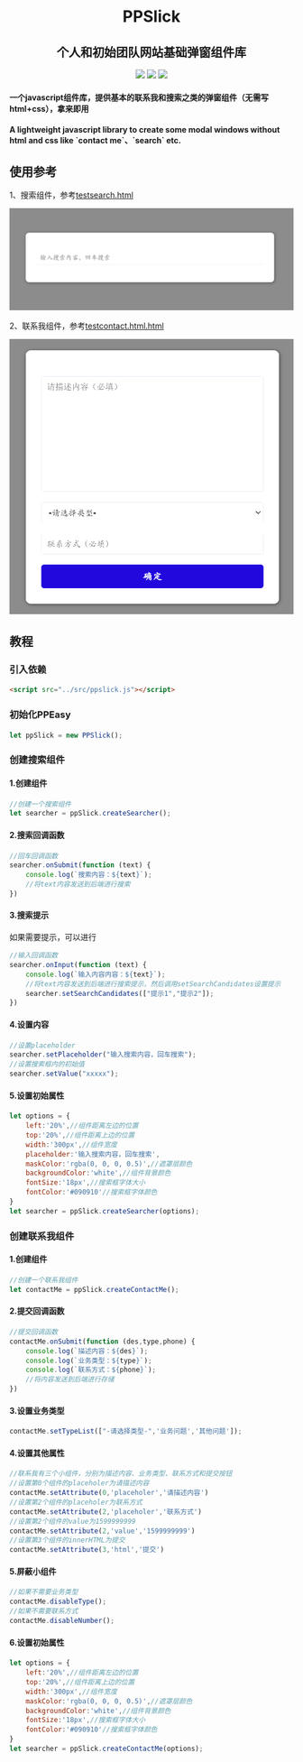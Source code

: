 
<div align="center">
    <h1 >PPSlick</h1> 
</div>

<div align="center">
    <h2>个人和初始团队网站基础弹窗组件库</h2> 
</div>

<div align="center">
    <img src='https://gitee.com/huoyo/ppslick/badge/star.svg'>
    <img src='https://shields.io/badge/version-1.0.0-green.svg'>
    <img src='https://shields.io/badge/author-Chang Zhang-dbab09.svg'>
</div>


<h4>一个javascript组件库，提供基本的联系我和搜索之类的弹窗组件（无需写html+css），拿来即用</h4>

<h4>A lightweight javascript library to create some modal windows without html and css like `contact me`、`search` etc.</h4>


## 使用参考

1、搜索组件，参考[testsearch.html](demo/testsearch.html)

![输入图片说明](image/image.png)

2、联系我组件，参考[testcontact.html.html](demo/testcontact.html)

![输入图片说明](image/contact.png)

## 教程

### 引入依赖

```html
<script src="../src/ppslick.js"></script>
```

### 初始化PPEasy

```javascript
let ppSlick = new PPSlick();
```

### 创建搜索组件

#### 1.创建组件

```javascript
//创建一个搜索组件
let searcher = ppSlick.createSearcher();
```

#### 2.搜索回调函数

```javascript
//回车回调函数
searcher.onSubmit(function (text) {
    console.log(`搜索内容：${text}`);
    //将text内容发送到后端进行搜索
})
```

#### 3.搜索提示

如果需要提示，可以进行

```javascript
//输入回调函数
searcher.onInput(function (text) {
    console.log(`输入内容内容：${text}`);
    //将text内容发送到后端进行搜索提示，然后调用setSearchCandidates设置提示
    searcher.setSearchCandidates(["提示1","提示2"]);
})
```

#### 4.设置内容

```javascript
//设置placeholder
searcher.setPlaceholder("输入搜索内容，回车搜索");
//设置搜索框内的初始值
searcher.setValue("xxxxx");
```

#### 5.设置初始属性

```javascript
let options = {
    left:'20%',//组件距离左边的位置
    top:'20%',//组件距离上边的位置
    width:'300px',//组件宽度
    placeholder:'输入搜索内容，回车搜索',
    maskColor:'rgba(0, 0, 0, 0.5)',//遮罩层颜色
    backgroundColor:'white',//组件背景颜色
    fontSize:'18px',//搜索框字体大小
    fontColor:'#090910'//搜索框字体颜色
}
let searcher = ppSlick.createSearcher(options);
```


### 创建联系我组件

#### 1.创建组件

```javascript
//创建一个联系我组件
let contactMe = ppSlick.createContactMe();
```

#### 2.提交回调函数

```javascript
//提交回调函数
contactMe.onSubmit(function (des,type,phone) {
    console.log(`描述内容：${des}`);
    console.log(`业务类型：${type}`);
    console.log(`联系方式：${phone}`);
    //将内容发送到后端进行存储
})
```

#### 3.设置业务类型

```javascript
contactMe.setTypeList(["-请选择类型-",'业务问题','其他问题']);
```

#### 4.设置其他属性

```javascript
//联系我有三个小组件，分别为描述内容、业务类型、联系方式和提交按钮
//设置第0个组件的placeholer为请描述内容
contactMe.setAttribute(0,'placeholer','请描述内容')
//设置第2个组件的placeholer为联系方式
contactMe.setAttribute(2,'placeholer','联系方式')
//设置第2个组件的value为1599999999
contactMe.setAttribute(2,'value','1599999999')
//设置第3个组件的innerHTML为提交
contactMe.setAttribute(3,'html','提交')
```

#### 5.屏蔽小组件

```javascript
//如果不需要业务类型
contactMe.disableType();
//如果不需要联系方式
contactMe.disableNumber();
```

#### 6.设置初始属性

```javascript
let options = {
    left:'20%',//组件距离左边的位置
    top:'20%',//组件距离上边的位置
    width:'300px',//组件宽度
    maskColor:'rgba(0, 0, 0, 0.5)',//遮罩层颜色
    backgroundColor:'white',//组件背景颜色
    fontSize:'18px',//搜索框字体大小
    fontColor:'#090910'//搜索框字体颜色
}
let searcher = ppSlick.createContactMe(options);
```
